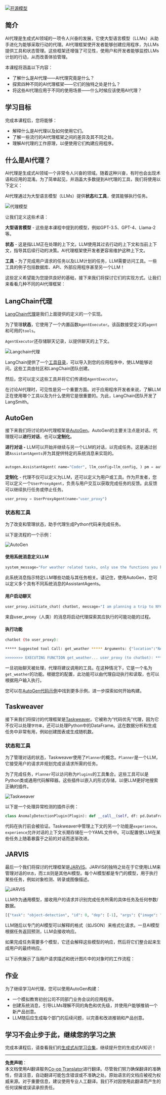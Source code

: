 <!--
CO_OP_TRANSLATOR_METADATA:
{
  "original_hash": "8e8d1f6a63da606af7176a87ff8e92b6",
  "translation_date": "2025-10-17T23:26:59+00:00",
  "source_file": "17-ai-agents/README.md",
  "language_code": "zh"
}
-->
[![开源模型](../../../translated_images/17-lesson-banner.a5b918fb0920e4e6d8d391a100f5cb1d5929f4c2752c937d40392905dec82592.zh.png)](https://youtu.be/yAXVW-lUINc?si=bOtW9nL6jc3XJgOM)

## 简介

AI代理是生成式AI领域的一项令人兴奋的发展，它使大型语言模型（LLMs）从助手进化为能够采取行动的代理。AI代理框架使开发者能够创建应用程序，为LLMs提供工具和状态管理。这些框架还增强了可见性，使用户和开发者能够监控LLMs计划的行动，从而改善体验管理。

本课程将涵盖以下内容：

- 了解什么是AI代理——AI代理究竟是什么？
- 探索四种不同的AI代理框架——它们的独特之处是什么？
- 将这些AI代理应用于不同的使用场景——什么时候应该使用AI代理？

## 学习目标

完成本课程后，您将能够：

- 解释什么是AI代理以及如何使用它们。
- 了解一些流行的AI代理框架之间的差异及其不同之处。
- 理解AI代理的工作原理，以便使用它们构建应用程序。

## 什么是AI代理？

AI代理是生成式AI领域一个非常令人兴奋的领域。随着这种兴奋，有时也会出现术语和应用的混淆。为了简单起见，并涵盖大多数提到AI代理的工具，我们将使用以下定义：

AI代理通过为大型语言模型（LLMs）提供**状态**和**工具**，使其能够执行任务。

![代理模型](../../../translated_images/what-agent.21f2893bdfd01e6a7fd09b0416c2b15594d97f44bbb2ab5a1ff8bf643d2fcb3d.zh.png)

让我们定义这些术语：

**大型语言模型** - 这些是本课程中提到的模型，例如GPT-3.5、GPT-4、Llama-2等。

**状态** - 这是指LLM正在处理的上下文。LLM使用其过去行动的上下文和当前上下文，指导其后续行动的决策。AI代理框架使开发者更容易维护这种上下文。

**工具** - 为了完成用户请求的任务以及LLM计划的任务，LLM需要访问工具。一些工具的例子包括数据库、API、外部应用程序甚至另一个LLM！

这些定义希望能为您提供良好的基础，接下来我们将探讨它们的实现方式。让我们来看看几种不同的AI代理框架：

## LangChain代理

[LangChain代理](https://python.langchain.com/docs/how_to/#agents?WT.mc_id=academic-105485-koreyst)是我们上面提供的定义的一个实现。

为了管理**状态**，它使用了一个内置函数`AgentExecutor`。该函数接受定义的`agent`和可用的`tools`。

`AgentExecutor`还存储聊天记录，以提供聊天的上下文。

![Langchain代理](../../../translated_images/langchain-agents.edcc55b5d5c437169a2037211284154561183c58bcec6d4ac2f8a79046fac9af.zh.png)

LangChain提供了一个[工具目录](https://integrations.langchain.com/tools?WT.mc_id=academic-105485-koreyst)，可以导入到您的应用程序中，使LLM能够访问。这些工具由社区和LangChain团队创建。

然后，您可以定义这些工具并将它们传递给`AgentExecutor`。

在讨论AI代理时，可见性是另一个重要方面。对于应用程序开发者来说，了解LLM正在使用哪个工具以及为什么使用它是很重要的。为此，LangChain团队开发了LangSmith。

## AutoGen

接下来我们将讨论的AI代理框架是[AutoGen](https://microsoft.github.io/autogen/?WT.mc_id=academic-105485-koreyst)。AutoGen的主要关注点是对话。代理既可以**进行对话**，也可以**定制化**。

**进行对话 -** LLM可以开始并继续与另一个LLM的对话，以完成任务。这是通过创建`AssistantAgents`并为其提供特定的系统消息来实现的。

```python

autogen.AssistantAgent( name="Coder", llm_config=llm_config, ) pm = autogen.AssistantAgent( name="Product_manager", system_message="Creative in software product ideas.", llm_config=llm_config, )

```

**定制化** - 代理不仅可以定义为LLM，还可以定义为用户或工具。作为开发者，您可以定义一个`UserProxyAgent`，负责与用户交互以获取完成任务的反馈。此反馈可以继续执行任务或停止任务。

```python
user_proxy = UserProxyAgent(name="user_proxy")
```

### 状态和工具

为了改变和管理状态，助手代理生成Python代码来完成任务。

以下是流程的一个示例：

![AutoGen](../../../translated_images/autogen.dee9a25a45fde584fedd84b812a6e31de5a6464687cdb66bb4f2cb7521391856.zh.png)

#### 使用系统消息定义LLM

```python
system_message="For weather related tasks, only use the functions you have been provided with. Reply TERMINATE when the task is done."
```

此系统消息指示特定LLM哪些功能与其任务相关。请记住，使用AutoGen，您可以定义多个具有不同系统消息的AssistantAgents。

#### 用户启动聊天

```python
user_proxy.initiate_chat( chatbot, message="I am planning a trip to NYC next week, can you help me pick out what to wear? ", )

```

来自user_proxy（人类）的消息将启动代理探索其应执行的可能功能的过程。

#### 执行功能

```bash
chatbot (to user_proxy):

***** Suggested tool Call: get_weather ***** Arguments: {"location":"New York City, NY","time_periond:"7","temperature_unit":"Celsius"} ******************************************************** --------------------------------------------------------------------------------

>>>>>>>> EXECUTING FUNCTION get_weather... user_proxy (to chatbot): ***** Response from calling function "get_weather" ***** 112.22727272727272 EUR ****************************************************************

```

一旦初始聊天被处理，代理将建议调用的工具。在这种情况下，它是一个名为`get_weather`的功能。根据您的配置，此功能可以由代理自动执行和读取，也可以根据用户输入执行。

您可以在[AutoGen代码示例](https://microsoft.github.io/autogen/docs/Examples/?WT.mc_id=academic-105485-koreyst)中找到更多示例，进一步探索如何开始构建。

## Taskweaver

接下来我们将探讨的代理框架是[Taskweaver](https://microsoft.github.io/TaskWeaver/?WT.mc_id=academic-105485-koreyst)。它被称为“代码优先”代理，因为它不仅可以处理`字符串`，还可以处理Python中的DataFrame。这在数据分析和生成任务中非常有用，例如创建图表或生成随机数。

### 状态和工具

为了管理对话的状态，Taskweaver使用了`Planner`的概念。`Planner`是一个LLM，它接受用户的请求并规划完成该请求所需的任务。

为了完成任务，`Planner`可以访问称为`Plugins`的工具集合。这些工具可以是Python类或通用代码解释器。这些插件以嵌入的形式存储，以便LLM更好地搜索正确的插件。

![Taskweaver](../../../translated_images/taskweaver.da8559999267715a95b7677cf9b7d7dd8420aee6f3c484ced1833f081988dcd5.zh.png)

以下是一个处理异常检测的插件示例：

```python
class AnomalyDetectionPlugin(Plugin): def __call__(self, df: pd.DataFrame, time_col_name: str, value_col_name: str):
```

代码在执行前会被验证。Taskweaver中管理上下文的另一个功能是`experience`。`experience`允许对话的上下文长期存储在一个YAML文件中。可以配置使LLM在某些任务上随着暴露于之前的对话而逐渐改进。

## JARVIS

最后一个我们将探讨的代理框架是[JARVIS](https://github.com/microsoft/JARVIS?tab=readme-ov-file?WT.mc_id=academic-105485-koreyst)。JARVIS的独特之处在于它使用LLM来管理对话的`状态`，而`工具`则是其他AI模型。每个AI模型都是专门的模型，用于执行某些任务，例如对象检测、转录或图像描述。

![JARVIS](../../../translated_images/jarvis.762ddbadbd1a3a3364d4ca3db1a7a9c0d2180060c0f8da6f7bd5b5ea2a115aa7.zh.png)

LLM作为通用模型，接收用户的请求并识别完成任务所需的具体任务及任何参数/数据。

```python
[{"task": "object-detection", "id": 0, "dep": [-1], "args": {"image": "e1.jpg" }}]
```

LLM随后以专门的AI模型可以解释的格式（如JSON）来格式化请求。一旦AI模型根据任务返回预测，LLM会接收响应。

如果完成任务需要多个模型，它还会解释这些模型的响应，然后将它们整合起来生成用户的最终响应。

以下示例展示了当用户请求描述和统计图片中的对象时的工作流程：

## 作业

为了继续学习AI代理，您可以使用AutoGen构建：

- 一个模拟教育初创公司不同部门业务会议的应用程序。
- 创建系统消息，引导LLMs理解不同的角色和优先级，并使用户能够推销一个新产品创意。
- LLM随后应生成每个部门的后续问题，以完善和改进推销和产品创意。

## 学习不会止步于此，继续您的学习之旅

完成本课程后，请查看我们的[生成式AI学习合集](https://aka.ms/genai-collection?WT.mc_id=academic-105485-koreyst)，继续提升您的生成式AI知识！

---

**免责声明**：  
本文档使用AI翻译服务[Co-op Translator](https://github.com/Azure/co-op-translator)进行翻译。尽管我们努力确保翻译的准确性，但请注意，自动翻译可能包含错误或不准确之处。原始语言的文档应被视为权威来源。对于重要信息，建议使用专业人工翻译。我们不对因使用此翻译而产生的任何误解或误读承担责任。